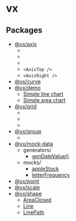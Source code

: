 # vx

## Packages

- [@vx/axis](https://github.com/hshoff/vx/tree/master/packages/vx-axis)
  + [<Axis />](https://github.com/hshoff/vx/blob/master/packages/vx-axis/src/axis/Axis.js)
  + [<AxisLeft />](https://github.com/hshoff/vx/blob/master/packages/vx-axis/src/axis/AxisLeft.js)
  + [<AxisBottom />]()
  + `<AxisTop />`
  + `<AxisRight />`
- [@vx/curve](https://github.com/hshoff/vx/tree/master/packages/vx-curve)
- [@vx/demo](https://github.com/hshoff/vx/tree/master/packages/vx-demo)
  + [Simple line chart](https://github.com/hshoff/vx/blob/master/packages/vx-demo/src/demos/charts/SimpleAreaChart.js)
  + [Simple area chart](https://github.com/hshoff/vx/blob/master/packages/vx-demo/src/demos/charts/SimpleAreaChart.js)
- [@vx/grid](https://github.com/hshoff/vx/tree/master/packages/vx-grid)
  + [<Grid />](https://github.com/hshoff/vx/blob/master/packages/vx-grid/src/grids/Grid.js)
  + [<Rows />](https://github.com/hshoff/vx/blob/master/packages/vx-grid/src/grids/Rows.js)
  + [<Columns />](https://github.com/hshoff/vx/blob/master/packages/vx-grid/src/grids/Columns.js)
- [@vx/group](https://github.com/hshoff/vx/tree/master/packages/vx-group)
  + [<Group />](https://github.com/hshoff/vx/blob/master/packages/vx-group/src/index.js)
- [@vx/mock-data](https://github.com/hshoff/vx/tree/master/packages/vx-mock-data)
  + generators/
    - [genDateValue()](https://github.com/hshoff/vx/blob/master/packages/vx-mock-data/src/generators/genDateValue.js)
  + mocks/
    - [appleStock](https://github.com/hshoff/vx/blob/master/packages/vx-mock-data/src/mocks/appleStock.js)
    - [letterFrequency](https://github.com/hshoff/vx/blob/master/packages/vx-mock-data/src/mocks/letterFrequency.js)
- [@vx/point](https://github.com/hshoff/vx/tree/master/packages/vx-point)
- [@vx/scale](https://github.com/hshoff/vx/tree/master/packages/vx-scale)
- [@vx/shape](https://github.com/hshoff/vx/tree/master/packages/vx-shape)
  + [AreaClosed](https://github.com/hshoff/vx/blob/master/packages/vx-shape/src/shapes/AreaClosed.js)
  + [Line](https://github.com/hshoff/vx/blob/master/packages/vx-shape/src/shapes/Line.js)
  + [LinePath](https://github.com/hshoff/vx/blob/master/packages/vx-shape/src/shapes/LinePath.js)
